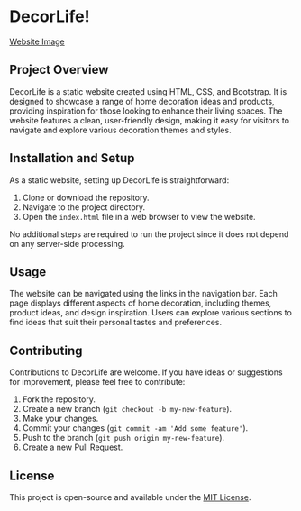 # DecorLife!

[Website Image](/image/decor-life-five.vercel.app_.png "This is an example image")

## Project Overview

DecorLife is a static website created using HTML, CSS, and Bootstrap. It is designed to showcase a range of home decoration ideas and products, providing inspiration for those looking to enhance their living spaces. The website features a clean, user-friendly design, making it easy for visitors to navigate and explore various decoration themes and styles.

## Installation and Setup

As a static website, setting up DecorLife is straightforward:

1. Clone or download the repository.
2. Navigate to the project directory.
3. Open the `index.html` file in a web browser to view the website.

No additional steps are required to run the project since it does not depend on any server-side processing.

## Usage

The website can be navigated using the links in the navigation bar. Each page displays different aspects of home decoration, including themes, product ideas, and design inspiration. Users can explore various sections to find ideas that suit their personal tastes and preferences.

## Contributing

Contributions to DecorLife are welcome. If you have ideas or suggestions for improvement, please feel free to contribute:

1. Fork the repository.
2. Create a new branch (`git checkout -b my-new-feature`).
3. Make your changes.
4. Commit your changes (`git commit -am 'Add some feature'`).
5. Push to the branch (`git push origin my-new-feature`).
6. Create a new Pull Request.

## License

This project is open-source and available under the [MIT License](LICENSE.md).
